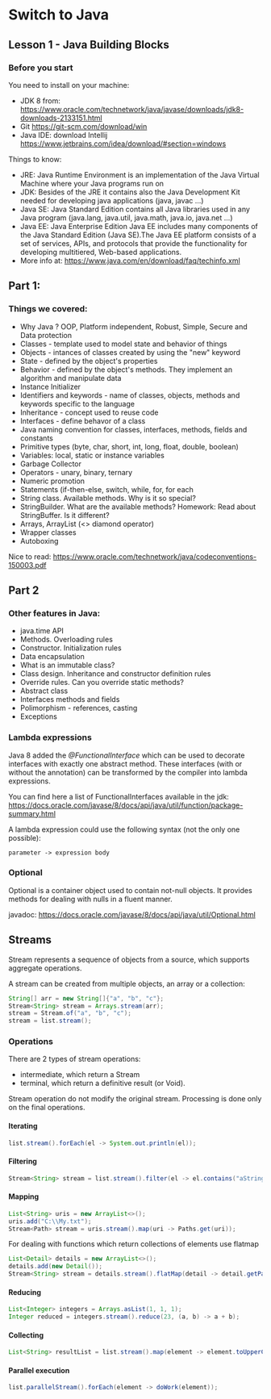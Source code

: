 # Switch to Java

## Lesson 1 - Java Building Blocks

### Before you start

You need to install on your machine:
* JDK 8 from: https://www.oracle.com/technetwork/java/javase/downloads/jdk8-downloads-2133151.html
* Git https://git-scm.com/download/win
* Java IDE: download Intellij https://www.jetbrains.com/idea/download/#section=windows

Things to know:
* JRE: Java Runtime Environment is an implementation of the Java Virtual Machine where your Java programs run on
* JDK: Besides of the JRE it contains also the Java Development Kit needed for developing java applications (java, javac ...)
* Java SE: Java Standard Edition contains all Java libraries used in any Java program (java.lang, java.util, java.math, java.io, java.net ...)
* Java EE: Java Enterprise Edition Java EE includes many components of the Java Standard Edition (Java SE).The Java EE platform consists of a set of services, APIs, and protocols that provide the functionality for developing multitiered, Web-based applications.
* More info at: https://www.java.com/en/download/faq/techinfo.xml


## Part 1:

### Things we covered:
* Why Java ? OOP, Platform independent, Robust, Simple, Secure and Data protection
* Classes - template used to model state and behavior of things
* Objects - intances of classes created by using the "new" keyword
* State - defined by the object's properties
* Behavior - defined by the object's methods. They implement an algorithm and manipulate data
* Instance Initializer
* Identifiers and keywords - name of classes, objects, methods and keywords specific to the language
* Inheritance - concept used to reuse code
* Interfaces - define behavor of a class
* Java naming convention for classes, interfaces, methods, fields and constants
* Primitive types (byte, char, short, int, long, float, double, boolean)
* Variables: local, static or instance variables
* Garbage Collector
* Operators - unary, binary, ternary
* Numeric promotion
* Statements (if-then-else, switch, while, for, for each
* String class. Available methods. Why is it so special?
* StringBuilder. What are the available methods? Homework: Read about StringBuffer. Is it different?
* Arrays, ArrayList (<> diamond operator)
* Wrapper classes
* Autoboxing

Nice to read:
https://www.oracle.com/technetwork/java/codeconventions-150003.pdf

## Part 2

### Other features in Java:
* java.time API
* Methods. Overloading rules
* Constructor. Initialization rules
* Data encapsulation
* What is an immutable class?
* Class design. Inheritance and constructor definition rules
* Override rules. Can you override static methods?
* Abstract class
* Interfaces methods and fields
* Polimorphism - references, casting
* Exceptions

### Lambda expressions

Java 8 added the *@FunctionalInterface* which can be used to decorate interfaces with exactly one abstract method. 
These interfaces (with or without the annotation) can be transformed by the compiler into lambda expressions.

You can find here a list of FunctionalInterfaces available in the jdk:
https://docs.oracle.com/javase/8/docs/api/java/util/function/package-summary.html

A lambda expression could use the following syntax (not the only one possible):
```
parameter -> expression body
```

### Optional
Optional is a container object used to contain not-null objects. It provides methods for dealing with nulls in a 
fluent manner.

javadoc: https://docs.oracle.com/javase/8/docs/api/java/util/Optional.html

## Streams

Stream represents a sequence of objects from a source, which supports aggregate operations. 

A stream can be created from multiple objects, an array or a collection:

```java
String[] arr = new String[]{"a", "b", "c"};
Stream<String> stream = Arrays.stream(arr);
stream = Stream.of("a", "b", "c");
stream = list.stream();
```

### Operations

There are 2 types of stream operations:
* intermediate, which return a Stream<T>
* terminal, which return a definitive result (or Void).

Stream operation do not modify the original stream. Processing is done only on the final operations.

#### Iterating

```java
list.stream().forEach(el -> System.out.println(el));
```

#### Filtering

```java
Stream<String> stream = list.stream().filter(el -> el.contains("aString"));
```

#### Mapping

```java
List<String> uris = new ArrayList<>();
uris.add("C:\\My.txt");
Stream<Path> stream = uris.stream().map(uri -> Paths.get(uri));
```

For dealing with functions which return collections of elements use flatmap

```java
List<Detail> details = new ArrayList<>();
details.add(new Detail());
Stream<String> stream = details.stream().flatMap(detail -> detail.getParts().stream());
```

#### Reducing

```java
List<Integer> integers = Arrays.asList(1, 1, 1);
Integer reduced = integers.stream().reduce(23, (a, b) -> a + b);
```

#### Collecting

```java
List<String> resultList = list.stream().map(element -> element.toUpperCase()).collect(Collectors.toList());
```

#### Parallel execution

```java
list.parallelStream().forEach(element -> doWork(element));
```